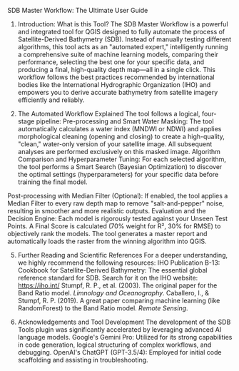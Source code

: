 SDB Master Workflow: The Ultimate User Guide


1. Introduction: What is this Tool?
The SDB Master Workflow is a powerful and integrated tool for QGIS designed to fully automate the process of Satellite-Derived Bathymetry (SDB). Instead of manually testing different algorithms, this tool acts as an "automated expert," intelligently running a comprehensive suite of machine learning models, comparing their performance, selecting the best one for your specific data, and producing a final, high-quality depth map—all in a single click.
This workflow follows the best practices recommended by international bodies like the International Hydrographic Organization (IHO) and empowers you to derive accurate bathymetry from satellite imagery efficiently and reliably.


3. The Automated Workflow Explained
The tool follows a logical, four-stage pipeline:
Pre-processing and Smart Water Masking: The tool automatically calculates a water index (MNDWI or NDWI) and applies morphological cleaning (opening and closing) to create a high-quality, "clean," water-only version of your satellite image. All subsequent analyses are performed exclusively on this masked image.
Algorithm Comparison and Hyperparameter Tuning: For each selected algorithm, the tool performs a Smart Search (Bayesian Optimization) to discover the optimal settings (hyperparameters) for your specific data before training the final model.

Post-processing with Median Filter (Optional): If enabled, the tool applies a Median Filter to every raw depth map to remove "salt-and-pepper" noise, resulting in smoother and more realistic outputs.
Evaluation and the Decision Engine: Each model is rigorously tested against your Unseen Test Points. A Final Score is calculated (70% weight for R², 30% for RMSE) to objectively rank the models. The tool generates a master report and automatically loads the raster from the winning algorithm into QGIS.


5. Further Reading and Scientific References
For a deeper understanding, we highly recommend the following resources:
IHO Publication B-13: Cookbook for Satellite-Derived Bathymetry: The essential global reference standard for SDB. Search for it on the IHO website: https://iho.int/
Stumpf, R. P., et al. (2003). The original paper for the Band Ratio model. *Limnology and Oceanography*.
Caballero, I., & Stumpf, R. P. (2019). A great paper comparing machine learning (like RandomForest) to the Band Ratio model. *Remote Sensing*.




7. Acknowledgements and Tool Development
The development of the SDB Tools plugin was significantly accelerated by leveraging advanced AI language models.
Google's Gemini Pro: Utilized for its strong capabilities in code generation, logical structuring of complex workflows, and debugging.
OpenAI's ChatGPT (GPT-3.5/4): Employed for initial code scaffolding and assisting in troubleshooting.

